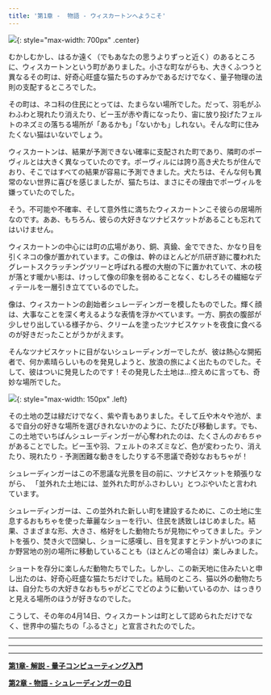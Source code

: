 ```yaml
---
title: '第1章 -  物語 - ウィスカートンへようこそ'
---
```


![](/assets/imgs/cover_beta.png){: style="max-width: 700px" .center}

むかしむかし、はるか遠く（でもあなたの思うよりずっと近く）のあるところに、ウィスカートンという町がありました。小さな町ながらも、大きくふつうと異なるその町は、好奇心旺盛な猫たちのすみかであるだけでなく、量子物理の法則の支配するところでした。

その町は、ネコ科の住民にとっては、たまらない場所でした。だって、羽毛がふわふわと現れたり消えたり、ビー玉が赤や青になったり、宙に放り投げたフェルトのネズミの落ちる場所が「あるかも」「ないかも」しれない。そんな町に住みたくない猫はいないでしょう。

ウィスカートンは、結果が予測できない確率に支配された町であり、隣町のポーヴィルとは大きく異なっていたのです。ポーヴィルには誇り高き犬たちが住んでおり、そこではすべての結果が容易に予測できました。犬たちは、そんな何も異常のない世界に喜びを感じましたが、猫たちは、まさにその理由でポーヴィルを嫌っていたのでした。

そう。不可能や不確率、そして意外性に満ちたウィスカートンこそ彼らの居場所なのです。ああ、もちろん、彼らの大好きなツナビスケットがあることも忘れてはいけません。

ウィスカートンの中心には町の広場があり、銅、真鍮、金でできた、かなり目を引くネコの像が置かれています。この像は、幹のほとんどが爪研ぎ跡に覆われたグレートスクラッチングツリーと呼ばれる樫の大樹の下に置かれていて、木の枝が落とす暖かい影は、けっして像の印象を弱めることなく、むしろその繊細なディテールを一層引き立てているのでした。

像は、ウィスカートンの創始者シュレーディンガーを模したものでした。輝く顔は、大事なことを深く考えるような表情を浮かべています。一方、胴衣の腹部が少しせり出している様子から、クリームを塗ったツナビスケットを夜食に食べるのが好きだったことがうかがえます。

そんなツナビスケットに目がないシュレーディンガーでしたが、彼は熱心な開拓者で、何か素晴らしいものを発見しようと、放浪の旅によく出たものでした。そして、彼はついに発見したのです！その発見した土地は...控えめに言っても、奇妙な場所でした。

![](/assets/imgs/Feather_Animation.gif){: style="max-width: 150px" .left} 


その土地の芝は緑だけでなく、紫や青もありました。そして丘や木々や池が、まるで自分の好きな場所を選びきれないかのように、たびたび移動します。でも、この土地でいちばんシュレーディンガーが心奪われたのは、たくさんの*おもちゃ*があることでした。ビー玉や羽、フェルトのネズミなど、色が変わったり、消えたり、現れたり - 予測困難な動きをしたりする不思議で奇妙なおもちゃが！

シュレーディンガーはこの不思議な光景を目の前に、ツナビスケットを頬張りながら、
「並外れた土地には、並外れた町がふさわしい」とつぶやいたと言われています。

シュレーディンガーは、この並外れた新しい町を建設するために、この土地に生息するおもちゃを使った華麗なショーを行い、住民を誘致しはじめました。結果、さまざまな形、大きさ、格好をした動物たちが見物にやってきました。テントを張り、焚き火で団欒し、ショーに感嘆し、目を覚ますとテントがいつのまにか野営地の別の場所に移動していることも（ほとんどの場合は）楽しみました。

ショートを存分に楽しんだ動物たちでした。しかし、この新天地に住みたいと申し出たのは、好奇心旺盛な猫たちだけでした。結局のところ、猫以外の動物たちは、自分たちの大好きなおもちゃがどこでどのように動いているのか、はっきりと見える場所のほうが好きなのでした。

こうして、その年の4月14日、ウィスカートンは町として認められただけでなく、世界中の猫たちの「ふるさと」と宣言されたのでした。

_____________________________


_____________________________


_____________________________


**[第1章- 解説 - 量子コンピューティング入門](https://quantum-kittens.github.io/posts/CHAPTER-1-Part-2-Introduction-to-Quantum-Computing/)**


**[第2章 - 物語 - シュレーディンガーの日](https://quantum-kittens.github.io/posts/CHAPTER-2-Story-Schr%C3%B6dinger-Day/)**
